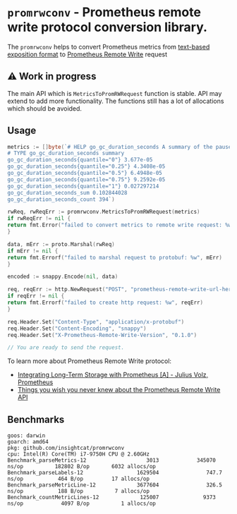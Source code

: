 # `promrwconv` - Prometheus remote write protocol conversion library.

The `promrwconv` helps to convert Prometheus metrics
from [text-based exposition format](https://github.com/prometheus/docs/blob/master/content/docs/instrumenting/exposition_formats.md#text-based-format)
to  [Prometheus Remote Write](https://github.com/prometheus/prometheus/tree/main/prompb) request

## ⚠️ Work in progress

The main API which is `MetricsToPromRWRequest` function is stable. API may extend to add more functionality. The functions still has a lot of allocations which should be avoided.

## Usage

```go
metrics := []byte(`# HELP go_gc_duration_seconds A summary of the pause duration of garbage collection cycles.
# TYPE go_gc_duration_seconds summary
go_gc_duration_seconds{quantile="0"} 3.677e-05
go_gc_duration_seconds{quantile="0.25"} 4.3408e-05
go_gc_duration_seconds{quantile="0.5"} 6.4948e-05
go_gc_duration_seconds{quantile="0.75"} 9.2592e-05
go_gc_duration_seconds{quantile="1"} 0.027297214
go_gc_duration_seconds_sum 0.102844028
go_gc_duration_seconds_count 394`)

rwReq, rwReqErr := promrwconv.MetricsToPromRWRequest(metrics)
if rwReqErr != nil {
return fmt.Error("failed to convert metrics to remote write request: %w", rwReqErr)
}

data, mErr := proto.Marshal(rwReq)
if mErr != nil {
return fmt.Errorf("failed to marshal request to protobuf: %w", mErr)
}

encoded := snappy.Encode(nil, data)

req, reqErr := http.NewRequest("POST", "prometheus-remote-write-url-here", bytes.NewReader(encoded))
if reqErr != nil {
return fmt.Errorf("failed to create http request: %w", reqErr)
}

req.Header.Set("Content-Type", "application/x-protobuf")
req.Header.Set("Content-Encoding", "snappy")
req.Header.Set("X-Prometheus-Remote-Write-Version", "0.1.0")

// You are ready to send the request.
```

To learn more about Prometheus Remote Write protocol:

- [Integrating Long-Term Storage with Prometheus [A] - Julius Volz, Prometheus](https://www.youtube.com/watch?v=MuHkckZg5L0)
- [Things you wish you never knew about the Prometheus Remote Write API](https://drive.google.com/file/d/0B0tWC_gFU85NY1Zub3hTVUQzb0U/view?resourcekey=0-rbBZShSxVNRIV0dFfQRGig)

## Benchmarks

```text
goos: darwin
goarch: amd64
pkg: github.com/insightcat/promrwconv
cpu: Intel(R) Core(TM) i7-9750H CPU @ 2.60GHz
Benchmark_parseMetrics-12                   3013            345070 ns/op          182802 B/op       6032 allocs/op
Benchmark_parseLabels-12                 1629504               747.7 ns/op           464 B/op         17 allocs/op
Benchmark_parseMetricLine-12             3677604               326.5 ns/op           188 B/op          7 allocs/op
Benchmark_countMetricLines-12             125007              9373 ns/op            4097 B/op          1 allocs/op
```